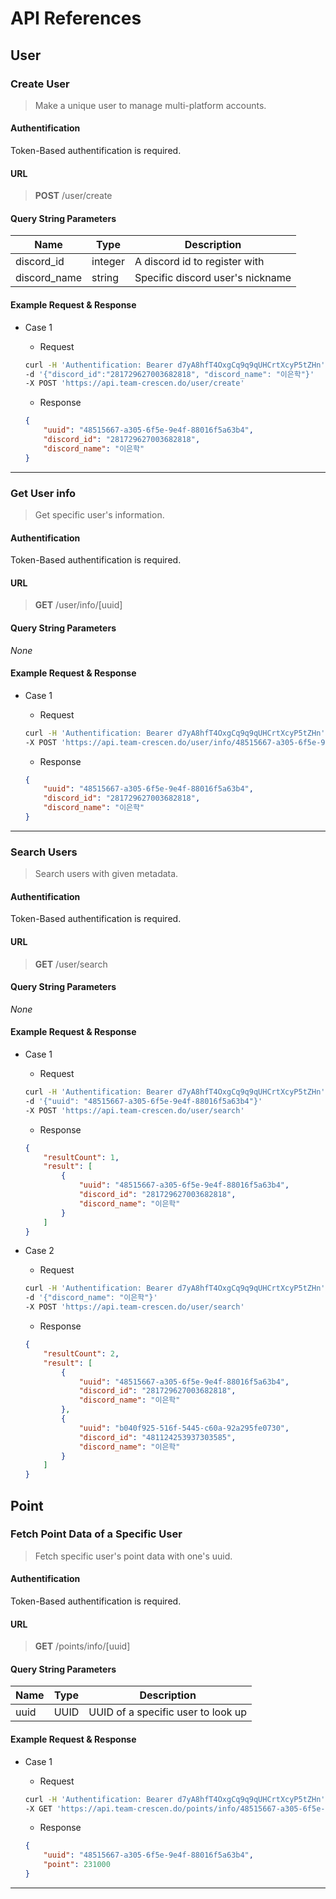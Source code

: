 # API References

## User
### Create User
> Make a unique user to manage multi-platform accounts.

#### Authentification
Token-Based authentification is required.

#### URL
> **POST** /user/create

#### Query String Parameters
Name | Type | Description
-----|------|------------
discord_id | integer | A discord id to register with
discord_name | string | Specific discord user's nickname

#### Example Request & Response
- Case 1
    - Request
    ```sh
    curl -H 'Authentification: Bearer d7yA8hfT4OxgCq9q9qUHCrtXcyP5tZHn'
    -d '{"discord_id":"281729627003682818", "discord_name": "이은학"}'
    -X POST 'https://api.team-crescen.do/user/create'
    ```

    - Response
    ```json
    {
        "uuid": "48515667-a305-6f5e-9e4f-88016f5a63b4",
        "discord_id": "281729627003682818",
        "discord_name": "이은학"
    }
    ```

---

### Get User info
> Get specific user's information.

#### Authentification
Token-Based authentification is required.

#### URL
> **GET** /user/info/[uuid]

#### Query String Parameters
*None*

#### Example Request & Response
- Case 1
    - Request
    ```sh
    curl -H 'Authentification: Bearer d7yA8hfT4OxgCq9q9qUHCrtXcyP5tZHn'
    -X POST 'https://api.team-crescen.do/user/info/48515667-a305-6f5e-9e4f-88016f5a63b4'
    ```

    - Response
    ```json
    {
        "uuid": "48515667-a305-6f5e-9e4f-88016f5a63b4",
        "discord_id": "281729627003682818",
        "discord_name": "이은학"
    }
    ```

---

### Search Users
> Search users with given metadata.

#### Authentification
Token-Based authentification is required.

#### URL
> **GET** /user/search

#### Query String Parameters
*None*

#### Example Request & Response
- Case 1
    - Request
    ```sh
    curl -H 'Authentification: Bearer d7yA8hfT4OxgCq9q9qUHCrtXcyP5tZHn'
    -d '{"uuid": "48515667-a305-6f5e-9e4f-88016f5a63b4"}'
    -X POST 'https://api.team-crescen.do/user/search'
    ```

    - Response
    ```json
    {
        "resultCount": 1,
        "result": [
            {
                "uuid": "48515667-a305-6f5e-9e4f-88016f5a63b4",
                "discord_id": "281729627003682818",
                "discord_name": "이은학"
            }
        ]
    }
    ```

- Case 2
    - Request
    ```sh
    curl -H 'Authentification: Bearer d7yA8hfT4OxgCq9q9qUHCrtXcyP5tZHn'
    -d '{"discord_name": "이은학"}'
    -X POST 'https://api.team-crescen.do/user/search'
    ```

    - Response
    ```json
    {
        "resultCount": 2,
        "result": [
            {
                "uuid": "48515667-a305-6f5e-9e4f-88016f5a63b4",
                "discord_id": "281729627003682818",
                "discord_name": "이은학"
            },
            {
                "uuid": "b040f925-516f-5445-c60a-92a295fe0730",
                "discord_id": "481124253937303585",
                "discord_name": "이은학"
            }
        ]
    }
    ```

## Point
### Fetch Point Data of a Specific User
> Fetch specific user's point data with one's uuid.

#### Authentification
Token-Based authentification is required.

#### URL
> **GET** /points/info/[uuid]

#### Query String Parameters
Name | Type | Description
-----|------|------------
uuid | UUID | UUID of a specific user to look up

#### Example Request & Response
- Case 1
    - Request
    ```sh
    curl -H 'Authentification: Bearer d7yA8hfT4OxgCq9q9qUHCrtXcyP5tZHn'
    -X GET 'https://api.team-crescen.do/points/info/48515667-a305-6f5e-9e4f-88016f5a63b4'
    ```

    - Response
    ```json
    {
        "uuid": "48515667-a305-6f5e-9e4f-88016f5a63b4",
        "point": 231000
    }
    ```

---
